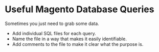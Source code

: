 # Useful Magento Database Queries

Sometimes you just need to grab some data.

* Add individual SQL files for each query.
* Name the file in a way that makes it easily identifiable.
* Add comments to the file to make it clear what the purpose is.